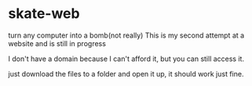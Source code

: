 # skate-web
turn any computer into a bomb(not really) This is my second attempt at a website and is still in progress

I don't have a domain because I can't afford it, but you can still access it.

just download the files to a folder and open it up, it should work just fine.
